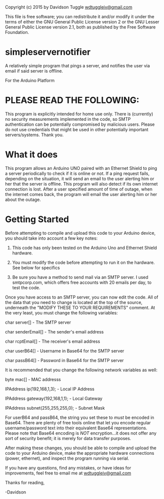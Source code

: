 Copyright (c) 2015 by Davidson Tuggle <wdtuggleiv@gmail.com>

This file is free software; you can redistribute it and/or modify it under the terms of either the GNU General Public License version 2 or the GNU Lesser General Public License version 2.1, both as published by the Free Software Foundation.


# simpleservernotifier
A relatively simple program that pings a server, and notifies the user via email if said server is offline.

For the Arduino Platform


# PLEASE READ THE FOLLOWING:
This program is explicitly intended for home use only. There is (currently) no security measurements implemented in the code, so SMTP authentication can be potentially compromised by malicious users. Please do not use credentials that might be used in other potentially important servers/systems. Thank you.

# What it does
This program allows an Arduino UNO paired with an Ethernet Shield to ping a server periodically to check if it is online or not. If a ping request fails, depending on the situation, it will send an email to the user alerting him or her that the server is offline. This program will also detect if its own internet connection is lost. After a user specified amount of time of outage, when the internet comes back, the program will email the user alerting him or her about the outage. 



# Getting Started
Before attempting to compile and upload this code to your Arduino device, you should take into account a few key notes:

1. This code has only been tested on the Arduino Uno and Ethernet Shield hardware.

2. You must modify the code before attempting to run it on the hardware. See below for specifics

3. Be sure you have a method to send mail via an SMTP server. I used smtpcorp.com, which offers free accounts with 20 emails per day, to test the code.

Once you have access to an SMTP server, you can now edit the code. All of the data that you need to change is located at the top of the source, underneath the "MODIFY THESE TO YOUR REQUIREMENTS" comment. At the very least, you must change the following variables:

char server[] - The SMTP server

char senderEmail[] - The sender's email address

char rcptEmail[] - The receiver's email address

char userB64[] - Username in Base64 for the SMTP server

char passB64[] - Password in Base64 for the SMTP server

It is recommended that you change the following network variables as well:

byte mac[] - MAC addresss

IPAddress ip(192,168,1,3); - Local IP Address

IPAddress gateway(192,168,1,1); - Local Gateway

IPAddress subnet(255,255,255,0); - Subnet Mask

For userB64 and passB64, the string you set these to *must* be encoded in Base64. There are plenty of free tools online that let you encode regular username/password text into their equivalent Base64 representations. Please note that Base64 encoding is *NOT* encryption...it does not offer any sort of security benefit; it is merely for data transfer purposes.

After making these changes, you should be able to compile and upload the code to your Arduino device, make the appropriate hardware connections (power, ethernet), and inspect the program running via serial. 

If you have any questions, find any mistakes, or have ideas for improvements, feel free to email me at wdtuggleiv@gmail.com

Thanks for reading,

-Davidson
